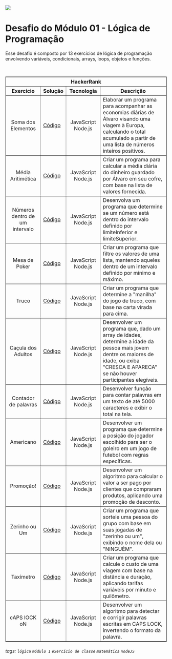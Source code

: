 ![](https://i.imgur.com/xG74tOh.png)

# Desafio do Módulo 01 - Lógica de Programação

Esse desafio é composto por 13 exercícios de lógica de programação envolvendo variáveis, condicionais, arrays, loops, objetos e funções.

<br>

<div align="center">
 <table border=1>
            <tr>
                <th colspan="4">HackerRank</th>
            </tr>
            <tr>
                <th>Exercício</th>
                <th>Solução</th>
                <th>Tecnologia</th>
                <th>Descrição</th>
            </tr>
            <tr>
                <td align="center">Soma dos Elementos</td>
                <td><a href="https://github.com/JonathanBarr0s/Cubos-Academy/tree/main/M%C3%B3dulo%201/Desafio/01.%20Soma%20dos%20Elementos">Código</a></td>
                <td align="center">JavaScript Node.js</td>
                <td>Elaborar um programa para acompanhar as economias diárias de Álvaro visando uma viagem à Europa, calculando o total acumulado a partir de uma lista de números inteiros positivos.</td>
            </tr>
            <tr>
                <td align="center">Média Aritimética</td>
                <td><a href="https://github.com/JonathanBarr0s/Cubos-Academy/tree/main/M%C3%B3dulo%201/Desafio/02.%20M%C3%A9dia%20Aritim%C3%A9tica">Código</a></td>
                <td align="center">JavaScript Node.js</td>
                <td>Criar um programa para calcular a média diária do dinheiro guardado por Álvaro em seu cofre, com base na lista de valores fornecida.</td>
            </tr>
            <tr>
                <td align="center">Números dentro de um intervalo</td>
                <td><a href="https://github.com/JonathanBarr0s/Cubos-Academy/tree/main/M%C3%B3dulo%201/Desafio/03.%20N%C3%BAmeros%20dentro%20de%20um%20intervalo">Código</a></td>
                <td align="center">JavaScript Node.js</td>
                <td>Desenvolva um programa que determine se um número está dentro do intervalo definido por limiteInferior e limiteSuperior.</td>
            </tr>
            <tr>
                <td align="center">Mesa de Poker</td>
                <td><a href="https://github.com/JonathanBarr0s/Cubos-Academy/tree/main/M%C3%B3dulo%201/Desafio/04.%20Mesa%20de%20Poker">Código</a></td>
                <td align="center">JavaScript Node.js</td>
                <td>Criar um programa que filtre os valores de uma lista, mantendo aqueles dentro de um intervalo definido por mínimo e máximo.</td>
            </tr>
            <tr>
                <td align="center">Truco</td>
                <td><a href="https://github.com/JonathanBarr0s/Cubos-Academy/tree/main/M%C3%B3dulo%201/Desafio/05.%20Truco">Código</a></td>
                <td align="center">JavaScript Node.js</td>
                <td>Criar um programa que determine a "manilha" do jogo de truco, com base na carta virada para cima.</td>
            </tr>
            <tr>
                <td align="center">Caçula dos Adultos</td>
                <td><a href="https://github.com/JonathanBarr0s/Cubos-Academy/tree/main/M%C3%B3dulo%201/Desafio/06.%20Ca%C3%A7ula%20dos%20Adultos">Código</a></td>
                <td align="center">JavaScript Node.js</td>
                <td>Desenvolver um programa que, dado um array de idades, determine a idade da pessoa mais jovem dentre os maiores de idade, ou exiba "CRESCA E APARECA" se não houver participantes elegíveis.</td>
            </tr>
            <tr>
                <td align="center">Contador de palavras</td>
                <td><a href="https://github.com/JonathanBarr0s/Cubos-Academy/tree/main/M%C3%B3dulo%201/Desafio/07.%20Contador%20de%20palavras">Código</a></td>
                <td align="center">JavaScript Node.js</td>
                <td>Desenvolver função para contar palavras em um texto de até 5000 caracteres e exibir o total na tela.</td>
            </tr>
            <tr>
                <td align="center">Americano</td>
                <td><a href="https://github.com/JonathanBarr0s/Cubos-Academy/tree/main/M%C3%B3dulo%201/Desafio/08.%20Americano">Código</a></td>
                <td align="center">JavaScript Node.js</td>
                <td>Desenvolver um programa que determine a posição do jogador escolhido para ser o goleiro em um jogo de futebol com regras específicas.</td>
            </tr>
            <tr>
                <td align="center">Promoção!</td>
                <td><a href="https://github.com/JonathanBarr0s/Cubos-Academy/tree/main/M%C3%B3dulo%201/Desafio/09.%20Promo%C3%A7%C3%A3o!">Código</a></td>
                <td align="center">JavaScript Node.js</td>
                <td>Desenvolver um algoritmo para calcular o valor a ser pago por clientes que compraram produtos, aplicando uma promoção de desconto.</td>
            </tr>
            <tr>
                <td align="center">Zerinho ou Um</td>
                <td><a href="https://github.com/JonathanBarr0s/Cubos-Academy/tree/main/M%C3%B3dulo%201/Desafio/10.%20Zerinho%20ou%20Um">Código</a></td>
                <td align="center">JavaScript Node.js</td>
                <td>Criar um programa que sorteie uma pessoa do grupo com base em suas jogadas de "zerinho ou um", exibindo o nome dela ou "NINGUÉM".</td>
            </tr>
            <tr>
                <td align="center">Taxímetro</td>
                <td><a href="https://github.com/JonathanBarr0s/Cubos-Academy/tree/main/M%C3%B3dulo%201/Desafio/11.%20Tax%C3%ADmetro">Código</a></td>
                <td align="center">JavaScript Node.js</td>
                <td>Criar um programa que calcule o custo de uma viagem com base na distância e duração, aplicando tarifas variáveis por minuto e quilômetro.</td>
            </tr>
            <tr>
                <td align="center">cAPS lOCK oN</td>
                <td><a href="https://github.com/JonathanBarr0s/Cubos-Academy/tree/main/M%C3%B3dulo%201/Desafio/12.%20cAPS%20lOCK%20oN">Código</a></td>
                <td align="center">JavaScript Node.js</td>
                <td>Desenvolver um algoritmo para detectar e corrigir palavras escritas em CAPS LOCK, invertendo o formato da palavra.</td>
            </tr>
            </table>

<div align="left">
 
###### tags: `lógica` `módulo 1` `exercício de classe` `matemática` `nodeJS`
